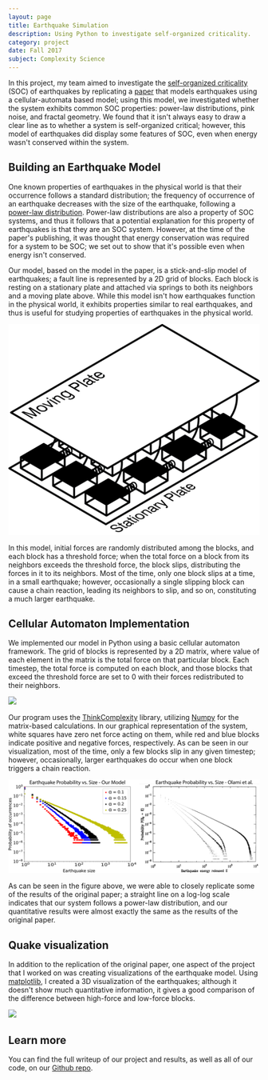 ```yaml
---
layout: page
title: Earthquake Simulation
description: Using Python to investigate self-organized criticality.
category: project
date: Fall 2017
subject: Complexity Science
---
```


In this project, my team aimed to investigate the [self-organized criticality](https://en.wikipedia.org/wiki/Self-organized_criticality) (SOC) of earthquakes by replicating a [paper](http://basin.earth.ncu.edu.tw/Course/SeminarII/abstract2013_1/0306-2-1.pdf) that models earthquakes using a cellular-automata based model; using this model, we investigated whether the system exhibits common SOC properties: power-law distributions, pink noise, and fractal geometry. We found that it isn't always easy to draw a clear line as to whether a system is self-organized critical; however, this model of earthquakes did display some features of SOC, even when energy wasn't conserved within the system.


## Building an Earthquake Model

One known properties of earthquakes in the physical world is that their occurrence follows a standard distribution;  the frequency of occurrence of an earthquake decreases with the size of the earthquake, following a [power-law distribution](https://en.wikipedia.org/wiki/Power_law). Power-law distributions are also a property of SOC systems, and thus it follows that a potential explanation for this property of earthquakes is that they are an SOC system. However, at the time of the paper's publishing, it was thought that energy conservation was required for a system to be SOC; we set out to show that it's possible even when energy isn't conserved.

Our model, based on the model in the paper, is a stick-and-slip model of earthquakes; a fault line is represented by a 2D grid of blocks. Each block is resting on a stationary plate and attached via springs to both its neighbors and a moving plate above. While this model isn't how earthquakes function in the physical world, it exhibits properties similar to real earthquakes, and thus is useful for studying properties of earthquakes in the physical world.

<div class = "row uniform">
  <div class = "6u -3u">
    <span class = "image fit">
      <img src="images/Plates.png">
    </span>
  </div>
</div>

In this model, initial forces are randomly distributed among the blocks, and each block has a threshold force; when the total force on a block from its neighbors exceeds the threshold force, the block slips, distributing the forces in it to its neighbors. Most of the time, only one block slips at a time, in a small earthquake; however, occasionally a single slipping block can cause a chain reaction, leading its neighbors to slip, and so on, constituting a much larger earthquake.

## Cellular Automaton Implementation

We implemented our model in Python using a basic cellular automaton framework. The grid of blocks is represented by a 2D matrix, where value of each element in the matrix is the total force on that particular block. Each timestep, the total force is computed on each block, and those blocks that exceed the threshold force are set to 0 with their forces redistributed to their neighbors.

<div class = "row uniform">
  <div class = "6u -3u">
    <span class = "image fit">
      <img src="images/quake.gif">
    </span>
  </div>
</div>

Our program uses the [ThinkComplexity](https://github.com/allendowney/thinkcomplexity2) library, utilizing [Numpy](http://www.numpy.org/) for the matrix-based calculations. In our graphical representation of the system, white squares have zero net force acting on them, while red and blue blocks indicate positive and negative forces, respectively. As can be seen in our visualization, most of the time, only a few blocks slip in any given timestep; however, occasionally, larger earthquakes do occur when one block triggers a chain reaction.

<div class = "row uniform">
  <div class = "12u">
    <span class = "image fit">
      <img src="images/power_law_4.png">
    </span>
  </div>
</div>

As can be seen in the figure above, we were able to closely replicate some of the results of the original paper; a straight line on a log-log scale indicates that our system follows a power-law distribution, and our quantitative results were almost exactly the same as the results of the original paper.

## Quake visualization

In addition to the replication of the original paper, one aspect of the project that I worked on was creating visualizations of the earthquake model. Using [matplotlib](https://matplotlib.org/), I created a 3D visualization of the earthquakes; although it doesn't show much quantitative information, it gives a good comparison of the difference between high-force and low-force blocks.

<div class = "row uniform">
  <div class = "6u -3u">
    <span class = "image fit">
      <img src="images/quake_3d.gif">
    </span>
  </div>
</div>

## Learn more

You can find the full writeup of our project and results, as well as all of our code, on our [Github repo](https://github.com/mpbrucker/ComplexityProject2).
